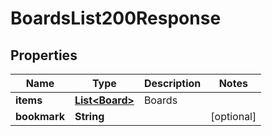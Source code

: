 

# BoardsList200Response


## Properties

| Name | Type | Description | Notes |
|------------ | ------------- | ------------- | -------------|
|**items** | [**List&lt;Board&gt;**](Board.md) | Boards |  |
|**bookmark** | **String** |  |  [optional] |



